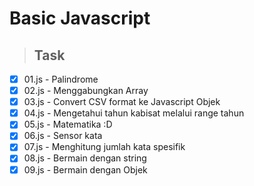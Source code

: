 
# Basic Javascript
>## Task
- [x] 01.js - Palindrome
- [x] 02.js - Menggabungkan Array
- [x] 03.js - Convert CSV format ke Javascript Objek
- [x] 04.js - Mengetahui tahun kabisat melalui range tahun
- [x] 05.js - Matematika :D
- [x] 06.js - Sensor kata
- [x] 07.js - Menghitung jumlah kata spesifik
- [x] 08.js - Bermain dengan string
- [x] 09.js - Bermain dengan Objek
